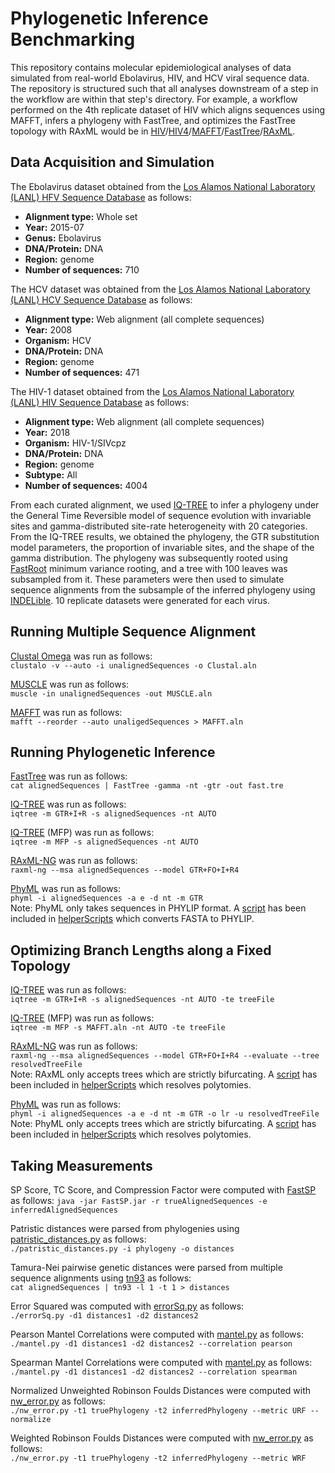 # Phylogenetic Inference Benchmarking
This repository contains molecular epidemiological analyses of data simulated from real-world Ebolavirus, HIV, and HCV viral sequence data. The repository is structured such that all analyses downstream of a step in the workflow are within that step's directory. For example, a workflow performed on the 4th replicate dataset of HIV which aligns sequences using MAFFT, infers a phylogeny with FastTree, and optimizes the FastTree topology with RAxML would be in [HIV](HIV)/[HIV4](HIV/HIV4)/[MAFFT](HIV/HIV4/MAFFT)/[FastTree](HIV/HIV4/FastTree)/[RAxML](HIV/HIV4/FastTree/RAxML).

## Data Acquisition and Simulation
The Ebolavirus dataset obtained from the [Los Alamos National Laboratory (LANL) HFV Sequence Database](https://hfv.lanl.gov/content/sequence/NEWALIGN/align.html) as follows:

* **Alignment type:** Whole set
* **Year:** 2015-07
* **Genus:** Ebolavirus
* **DNA/Protein:** DNA
* **Region:** genome
* **Number of sequences:** 710

The HCV dataset was obtained from the [Los Alamos National Laboratory (LANL) HCV Sequence Database](https://hcv.lanl.gov/content/sequence/NEWALIGN/align.html) as follows:

* **Alignment type:** Web alignment (all complete sequences)
* **Year:** 2008
* **Organism:** HCV
* **DNA/Protein:** DNA
* **Region:** genome
* **Number of sequences:** 471

The HIV-1 dataset obtained from the [Los Alamos National Laboratory (LANL) HIV Sequence Database](https://www.hiv.lanl.gov/content/sequence/NEWALIGN/align.html) as follows:

* **Alignment type:** Web alignment (all complete sequences)
* **Year:** 2018
* **Organism:** HIV-1/SIVcpz
* **DNA/Protein:** DNA
* **Region:** genome
* **Subtype:** All
* **Number of sequences:** 4004

From each curated alignment, we used [IQ-TREE](https://github.com/Cibiv/IQ-TREE) to infer a phylogeny under the General Time Reversible model of sequence evolution with invariable sites and gamma-distributed site-rate heterogeneity with 20 categories. From the IQ-TREE results, we obtained the phylogeny, the GTR substitution model parameters, the proportion of invariable sites, and the shape of the gamma distribution. The phylogeny was subsequently rooted using [FastRoot](https://github.com/uym2/MinVar-Rooting) minimum variance rooting, and a tree with 100 leaves was subsampled from it. These parameters were then used to simulate sequence alignments from the subsample of the inferred phylogeny using [INDELible](http://abacus.gene.ucl.ac.uk/software/indelible/). 10 replicate datasets were generated for each virus.

## Running Multiple Sequence Alignment
[Clustal Omega](http://www.clustal.org/omega/) was run as follows:  
`clustalo -v --auto -i unalignedSequences -o Clustal.aln`

[MUSCLE](https://www.drive5.com/muscle/downloads.htm) was run as follows:  
`muscle -in unalignedSequences -out MUSCLE.aln`

[MAFFT](https://mafft.cbrc.jp/alignment/software/) was run as follows:  
`mafft --reorder --auto unaligedSequences > MAFFT.aln`

## Running Phylogenetic Inference
[FastTree](http://microbesonline.org/fasttree/) was run as follows:  
`cat alignedSequences | FastTree -gamma -nt -gtr -out fast.tre`

[IQ-TREE](http://www.iqtree.org/) was run as follows:  
`iqtree -m GTR+I+R -s alignedSequences -nt AUTO`

[IQ-TREE](http://www.iqtree.org/) (MFP) was run as follows:  
`iqtree -m MFP -s alignedSequences -nt AUTO`

[RAxML-NG](https://github.com/amkozlov/raxml-ng) was run as follows:  
`raxml-ng --msa alignedSequences --model GTR+FO+I+R4`

[PhyML](https://github.com/stephaneguindon/phyml) was run as follows:  
`phyml -i alignedSequences -a e -d nt -m GTR`  
Note: PhyML only takes sequences in PHYLIP format. A [script](helperScripts/fasta2phylip.py) has been included in [helperScripts](helperScripts) which converts FASTA to PHYLIP.

## Optimizing Branch Lengths along a Fixed Topology
[IQ-TREE](http://www.iqtree.org/) was run as follows:  
`iqtree -m GTR+I+R -s alignedSequences -nt AUTO -te treeFile`

[IQ-TREE](http://www.iqtree.org/) (MFP) was run as follows:  
`iqtree -m MFP -s MAFFT.aln -nt AUTO -te treeFile`

[RAxML-NG](https://github.com/amkozlov/raxml-ng) was run as follows:  
`raxml-ng --msa alignedSequences --model GTR+FO+I+R4 --evaluate --tree resolvedTreeFile`  
Note: RAxML only accepts trees which are strictly bifurcating. A [script](helperScripts/resolve_random.py) has been included in [helperScripts](helperScripts) which resolves polytomies.

[PhyML](https://github.com/stephaneguindon/phyml) was run as follows:  
`phyml -i alignedSequences -a e -d nt -m GTR -o lr -u resolvedTreeFile`  
Note: PhyML only accepts trees which are strictly bifurcating. A [script](helperScripts/resolve_random.py) has been included in [helperScripts](helperScripts) which resolves polytomies.

## Taking Measurements
SP Score, TC Score, and Compression Factor were computed with [FastSP](https://github.com/smirarab/FastSP) as follows:
`java -jar FastSP.jar -r trueAlignedSequences -e inferredAlignedSequences`

Patristic distances were parsed from phylogenies using [patristic_distances.py](helperScripts/patristic_distances.py) as follows:  
`./patristic_distances.py -i phylogeny -o distances`  

Tamura-Nei pairwise genetic distances were parsed from multiple sequence alignments using [tn93](https://github.com/veg/tn93) as follows:  
`cat alignedSequences | tn93 -l 1 -t 1 > distances`

Error Squared was computed with [errorSq.py](helperScripts/errorSq.py) as follows:  
`./errorSq.py -d1 distances1 -d2 distances2`

Pearson Mantel Correlations were computed with [mantel.py](helperScripts/mantel.py) as follows:  
`./mantel.py -d1 distances1 -d2 distances2 --correlation pearson`

Spearman Mantel Correlations were computed with [mantel.py](helperScripts/mantel.py) as follows:  
`./mantel.py -d1 distances1 -d2 distances2 --correlation spearman`

Normalized Unweighted Robinson Foulds Distances were computed with [nw_error.py](helperScripts/nw_error.py) as follows:  
`./nw_error.py -t1 truePhylogeny -t2 inferredPhylogeny --metric URF --normalize`

Weighted Robinson Foulds Distances were computed with [nw_error.py](helperScripts/nw_error.py) as follows:  
`./nw_error.py -t1 truePhylogeny -t2 inferredPhylogeny --metric WRF`


